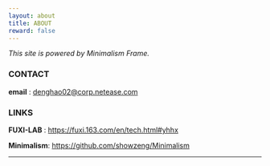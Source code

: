 ```yaml
---
layout: about
title: ABOUT
reward: false
---
```


*This site is powered by Minimalism Frame.*

### CONTACT

**email** : denghao02@corp.netease.com

### LINKS

**FUXI-LAB** : <https://fuxi.163.com/en/tech.html#yhhx>

**Minimalism**: <https://github.com/showzeng/Minimalism>

---